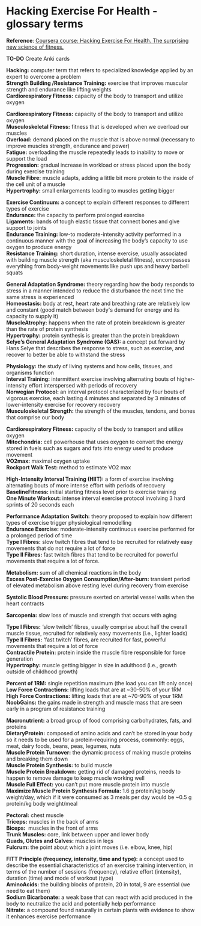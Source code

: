 # Hacking Exercise For Health - glossary terms

**Reference**: [Coursera course: Hacking Exercise For Health. The surprising new science of fitness.](https://www.coursera.org/learn/hacking-exercise-health)  


**TO-DO** Create Anki cards 


**Hacking:** computer term that refers to specialized knowledge applied by an expert to overcome a problem  
**Strength Building /Resistance Training:** exercise that improves muscular strength and endurance like lifting weights  
**Cardiorespiratory Fitness:** capacity of the body to transport and utilize oxygen  

**Cardiorespiratory Fitness:** capacity of the body to transport and utilize oxygen  
**Musculoskeletal Fitness:** fitness that is developed when we overload our muscles  
**Overload:** demand placed on the muscle that is above normal (necessary to improve muscles strength, endurance and power)  
**Fatigue:** overloading the muscle repeatedly leads to inability to move or support the load  
**Progression:** gradual increase in workload or stress placed upon the body during exercise training  
**Muscle Fibre:** muscle adapts, adding a little bit more protein to the inside of the cell unit of a muscle  
**Hypertrophy:** small enlargements leading to muscles getting bigger  

**Exercise Continuum:** a concept to explain different responses to different types of exercise  
**Endurance:** the capacity to perform prolonged exercise  
**Ligaments:** bands of tough elastic tissue that connect bones and give support to joints  
**Endurance Training:** low-to moderate-intensity activity performed in a continuous manner with the goal of increasing the body’s capacity to use oxygen to produce energy  
**Resistance Training:** short duration, intense exercise, usually associated with building muscle strength (aka musculoskeletal fitness), encompasses everything from body-weight movements like push ups and heavy barbell squats   

**General Adaptation Syndrome:** theory regarding how the body responds to stress in a manner intended to reduce the disturbance the next time the same stress is experienced  
**Homeostasis:** body at rest, heart rate and breathing rate are relatively low and constant (good match between body's demand for energy and its capacity to supply it)  
**MuscleAtrophy:** happens when the rate of protein breakdown is greater than the rate of protein synthesis  
**Hypertrophy:** protein synthesis is greater than the protein breakdown   
**Selye’s General Adaptation Syndrome (GAS):** a concept put forward by Hans Selye that describes the response to stress, such as exercise, and recover to better be able to withstand the stress

**Physiology:** the study of living systems and how cells, tissues, and organisms function  
**Interval Training:** intermittent exercise involving alternating bouts of higher-intensity effort interspersed with periods of recovery  
**Norwegian Protocol:** an interval protocol characterized by four bouts of vigorous exercise, each lasting 4 minutes and separated by 3 minutes of lower-intensity exercise for recovery recovery  
**Musculoskeletal Strength:** the strength of the muscles, tendons, and bones that comprise our body  

**Cardiorespiratory Fitness:** capacity of the body to transport and utilize oxygen  
**Mitochondria:** cell powerhouse that uses oxygen to convert the energy stored in fuels such as sugars and fats into energy used to produce movement  
**VO2max:** maximal oxygen uptake   
**Rockport Walk Test:** method to estimate VO2 max  

**High-Intensity Interval Training (HIIT):** a form of exercise involving alternating bouts of more intense effort with periods of recovery  
**BaselineFitness:** initial starting fitness level prior to exercise training   
**One Minute Workout:** intense interval exercise protocol involving 3 hard sprints of 20 seconds each    

**Performance Adaptation Switch:** theory proposed to explain how different types of exercise trigger physiological remodelling  
**Endurance Exercise:** moderate-intensity continuous exercise performed for a prolonged period of time  
**Type I Fibres:** slow twitch fibres that tend to be recruited for relatively easy movements that do not require a lot of force  
**Type II Fibres:** fast twitch fibres that tend to be recruited for powerful movements that require a lot of force.

**Metabolism:** sum of all chemical reactions in the body  
**Excess Post-Exercise Oxygen Consumption/After-burn:** transient period of elevated metabolism above resting level during recovery from exercise

**Systolic Blood Pressure:** pressure exerted on arterial vessel walls when the heart contracts 

**Sarcopenia:** slow loss of muscle and strength that occurs with aging

**Type I Fibres:** ‘slow twitch’ fibres, usually comprise about half the overall muscle tissue, recruited for relatively easy movements (i.e., lighter loads)   
**Type II Fibres:** ‘fast twitch’ fibres, are recruited for fast, powerful movements that require a lot of force  
**Contractile Protein:** protein inside the muscle fibre responsible for force generation   
**Hypertrophy:** muscle getting bigger in size in adulthood (i.e., growth outside of childhood growth)

**Percent of 1RM:** single repetition maximum (the load you can lift only once)  
**Low Force Contractions:** lifting loads that are at ~30-50% of your 1RM  
**High Force Contractions:** lifting loads that are at ~70-90% of your 1RM  
**NoobGains:** the gains made in strength and muscle mass that are seen early in a program of resistance training

**Macronutrient:** a broad group of food comprising carbohydrates, fats, and proteins   
**DietaryProtein:** composed of amino acids and can’t be stored in your body so it needs to be used for a protein-requiring process, commonly: eggs, meat, dairy foods, beans, peas, legumes, nuts  
**Muscle Protein Turnover:** the dynamic process of making muscle proteins and breaking them down  
**Muscle Protein Synthesis:** to build muscle   
**Muscle Protein Breakdown:** getting rid of damaged proteins, needs to happen to remove damage to keep muscle working well   
**Muscle Full Effect:** you can’t put more muscle protein into muscle  
**Maximize Muscle Protein Synthesis Formula:** 1.6 g protein/kg body weight/day, which if it were consumed as 3 meals per day would be ~0.5 g protein/kg body weight/meal  

**Pectoral:** chest muscle  
**Triceps:** muscles in the back of arms  
**Biceps:**  muscles in the front of arms   
**Trunk Muscles:** core, link between upper and lower body  
**Quads, Glutes and Calves:** muscles in legs   
**Fulcrum:** the point about which a joint moves (i.e. elbow, knee, hip) 

**FITT Principle (frequency, intensity, time and type):** a concept used to describe the essential characteristics of an exercise training intervention, in terms of the number of sessions (frequency), relative effort (intensity), duration (time) and mode of workout (type)  
**AminoAcids:** the building blocks of protein, 20 in total, 9 are essential (we need to eat them)   
**Sodium Bicarbonate:** a weak base that can react with acid produced in the body to neutralize the acid and potentially help performance  
**Nitrate:** a compound found naturally in certain plants with evidence to show it enhances exercise performance 

